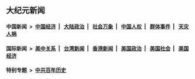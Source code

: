## 大纪元新闻

#### 中国新闻 &nbsp;>&nbsp; [中国经济](indexes/ncid283/README.md?07201245) &nbsp;| &nbsp; [大陆政治](indexes/ncid277/README.md?07201245) &nbsp;| &nbsp; [社会万象](indexes/ncid282/README.md?07201245) &nbsp;| &nbsp; [中国人权](indexes/ncid278/README.md?07201245) &nbsp;| &nbsp; [群体事件](indexes/ncid279/README.md?07201245) &nbsp;| &nbsp; [天灾人祸](indexes/ncid280/README.md?07201245)

#### 国际新闻 &nbsp;>&nbsp; [美中关系](indexes/nf1412576/README.md?07201245) &nbsp;| &nbsp; [台湾新闻](indexes/ncid1349361/README.md?07201245) &nbsp;| &nbsp; [香港新闻](indexes/ncid1349362/README.md?07201245) &nbsp;| &nbsp; [美国政治](indexes/ncid1078159/README.md?07201245) &nbsp;| &nbsp; [美国社会](indexes/ncid1078160/README.md?07201245) &nbsp;| &nbsp; [美国经济](indexes/ncid1078158/README.md?07201245)

#### 特别专题 &nbsp;>&nbsp; [中共百年历史](https://github.com/epoch-news/epoch-special/blob/master/README.md?07201245)  
